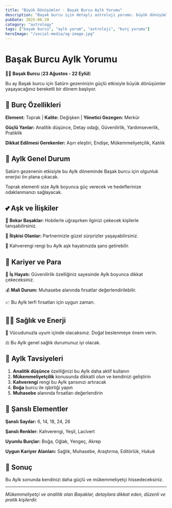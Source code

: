 ```yaml
---
title: "Büyük Dönüşümler - Başak Burcu Aylk Yorumu"
description: "Başak burcu için detaylı astroloji yorumu. büyük dönüşümler konusunda rehberlik."
pubDate: 2025-06-19
category: "astrology"
tags: ["başak burcu", "aylk yorum", "astroloji", "burç yorumu"]
heroImage: "/social-media/og-image.jpg"
---
```


# Başak Burcu Aylk Yorumu

👩‍🌾 **Başak Burcu** (**23 Ağustos - 22 Eylül**)

Bu ay Başak burcu için Satürn gezeninizin güçlü etkisiyle büyük dönüşümler yaşayacağınız bereketli bir dönem başlıyor.

## 🌟 Burç Özellikleri

**Element:** Toprak | **Kalite:** Değişken | **Yönetici Gezegen:** Merkür

**Güçlü Yanlar:** Analitik düşünce, Detay odağı, Güvenilirlik, Yardımseverlik, Pratiklik

**Dikkat Edilmesi Gerekenler:** Aşırı eleştiri, Endişe, Mükemmeliyetçilik, Katılık

## 💫 Aylk Genel Durum

Satürn gezenenin etkisiyle bu Aylk döneminde Başak burcu için olgunluk enerjisi ön plana çıkacak.

Toprak elementi size Aylk boyunca güç verecek ve hedeflerinize odaklanmanızı sağlayacak.

## 💕 Aşk ve İlişkiler

💖 **Bekar Başaklar:** Hobilerle uğraşırken ilginizi çekecek kişilerle tanışabilirsiniz.

💑 **İlişkisi Olanlar:** Partnerinizle güzel sürprizler yaşayabilirsiniz.

🌹 Kahverengi rengi bu Aylk aşk hayatınızda şans getirebilir.

## 💼 Kariyer ve Para

🚀 **İş Hayatı:** Güvenilirlik özelliğiniz sayesinde Aylk boyunca dikkat çekeceksiniz.

💰 **Mali Durum:** Muhasebe alanında fırsatlar değerlendirilebilir.

📈 Bu Aylk terfi fırsatları için uygun zaman.

## 🏃‍♀️ Sağlık ve Enerji

🌱 Vücudunuzla uyum içinde olacaksınız. Doğal beslenmeye önem verin.

⚖️ Bu Aylk genel sağlık durumunuz iyi olacak.

## 🎯 Aylk Tavsiyeleri

1. **Analitik düşünce** özelliğinizi bu Aylk daha aktif kullanın
2. **Mükemmeliyetçilik** konusunda dikkatli olun ve kendinizi geliştirin
3. **Kahverengi** rengi bu Aylk şansınızı artıracak
4. **Boğa** burcu ile işbirliği yapın
5. **Muhasebe** alanında fırsatları değerlendirin

## 🔮 Şanslı Elementler

**Şanslı Sayılar:** 6, 14, 18, 24, 26

**Şanslı Renkler:** Kahverengi, Yeşil, Lacivert

**Uyumlu Burçlar:** Boğa, Oğlak, Yengeç, Akrep

**Uygun Kariyer Alanları:** Sağlık, Muhasebe, Araştırma, Editörlük, Hukuk

## 💫 Sonuç

Bu Aylk sonunda kendinizi daha güçlü ve mükemmeliyetçi hissedeceksiniz.

---

*Mükemmeliyetçi ve analitik olan Başaklar, detaylara dikkat eden, düzenli ve pratik kişilerdir.*
